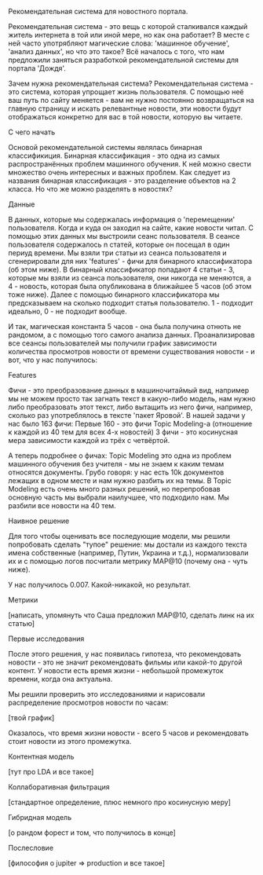 Рекомендательная система для новостного портала.

Рекомендательная система - это вещь с которой сталкивался каждый житель интернета в той или иной мере, но как она работает? В месте с ней часто употрябляют магические слова: 'машинное обучение', 'анализ данных', но что это такое?
Всё началось с того, что нам предложили заняться разработкой рекомендательной системы для портала 'Дождя'. 

Зачем нужна рекомендательная система?
Рекомендательная система - это система, которая упрощает жизнь пользователя. С помощью неё ваш путь по сайту меняется - вам не нужно постоянно возвращаться на главную страницу и искать релевантные новости, эти новости будут отображаться конкретно для вас в той новости, которую вы читаете.


С чего начать

Основой рекомендательной системы являлась бинарная классификиция. Бинарная классификация - это одна из самых распространённых проблем машинного обучения. К ней можно свести множество очень интересных и важных проблем. Как следует из названия бинарная классификация - это разделение объектов на 2 класса. Но что же можно разделять в новостях?

Данные

В данных, которые мы содержалась информация о 'перемещении' пользователя. Когда и куда он заходил на сайте, какие новости читал. С помощью этих данных мы выстроили сеанс пользователя. В сеансе пользователя содержалось n статей, которые он посещал в один периуд времени. Мы взяли три статьи из сеанса пользователя и сгенерировали для них 'features' - фичи для бинарного классификатора (об этом ниже). В бинарный классификатор попадают 4 статьи - 3, которые мы взяли из сеанса пользователя, они никогда не меняются, а 4 - новость, которая была опубликована в ближайшее 5 часов (об этом тоже ниже). Далее с помощью бинарного классификатора мы предсказываем на сколько подходит статья пользователю. 1 - подходит идеально, 0 - не подходит вообще.

И так, магическая константа 5 часов - она была получина отнють не рандомом, а с помощью того самого анализа данных. Проанализировав все сеансы пользователей мы получили график зависимости количества просмотров новости от времени существования новости - и вот, что у нас получилось:

Features

Фичи - это преобразование данных в машиночитаймый вид, например мы не можем просто так загнать текст в какую-либо модель, нам нужно либо преобразовать этот текст, либо вытащить из него фичи, например, сколько раз употреблялось в тексте 'пакет Яровой'. В нашей задачи у нас было 163 фичи:
Первые 160 - это фичи Topic Modeling-а (отношение к каждой из 40 тем для всех 4-х новостей)
3 фичи - это косинусная мера зависимости каждой из трёх с четвёртой.

А теперь подробнее о фичах:
Topic Modeling это одна из проблем машинного обучения без учителя - мы не знаем к каким темам относятся документы. Грубо говоря: у нас есть 10k документов лежащих в одном месте и нам нужно разбить их на темы. В Topic Modeling есть очень много разных решений, но перепробовав основную часть мы выбрали наилучшее, что подходило нам.
Мы разбили все новости на 40 тем.

Наивное решение

Для того чтобы оценивать все последующие модели, мы решили попробовать сделать "тупое" решение: мы достали из каждого текста имена собственные (например, Путин, Украина и т.д.), нормализовали их и с помощью логов посчитали метрику MAP@10 (почему она - чуть ниже).

У нас получилось 0.007. Какой-никакой, но результат.

Метрики

[написать, упомянуть что Саша предложил MAP@10, сделать линк на их статью]

Первые исследования

После этого решения, у нас появилась гипотеза, что рекомендовать новости - это не значит рекомендовать фильмы или какой-то другой контент. У новости есть время жизни - небольшой промежуток времени, когда она актуальна.

Мы решили проверить это исследованиями и нарисовали распределение просмотров новости по часам:

[твой график]

Оказалось, что время жизни новости - всего 5 часов и рекомендовать стоит новости из этого промежутка.

Контентная модель

[тут про LDA и все такое]

Коллаборативная фильтрация

[стандартное определение, плюс немного про косинусную меру]

Гибридная модель

[о рандом форест и том, что получилось в конце]

Послесловие

[философия о jupiter => production и все такое]
